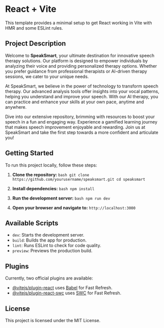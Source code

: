 # React + Vite

This template provides a minimal setup to get React working in Vite with HMR and some ESLint rules.

## Project Description

Welcome to **SpeakSmart**, your ultimate destination for innovative speech therapy solutions. Our platform is designed to empower individuals by analyzing their voice and providing personalized therapy options. Whether you prefer guidance from professional therapists or AI-driven therapy sessions, we cater to your unique needs.

At SpeakSmart, we believe in the power of technology to transform speech therapy. Our advanced analysis tools offer insights into your vocal patterns, helping you understand and improve your speech. With our AI therapy, you can practice and enhance your skills at your own pace, anytime and anywhere.

Dive into our extensive repository, brimming with resources to boost your speech in a fun and engaging way. Experience a gamified learning journey that makes speech improvement enjoyable and rewarding. Join us at SpeakSmart and take the first step towards a more confident and articulate you!

## Getting Started

To run this project locally, follow these steps:

1. **Clone the repository:**   ```bash
   git clone https://github.com/yourusername/speaksmart.git
   cd speaksmart   ```

2. **Install dependencies:**   ```bash
   npm install   ```

3. **Run the development server:**   ```bash
   npm run dev   ```

4. **Open your browser and navigate to:**   ```
   http://localhost:3000   ```

## Available Scripts

- `dev`: Starts the development server.
- `build`: Builds the app for production.
- `lint`: Runs ESLint to check for code quality.
- `preview`: Previews the production build.

## Plugins

Currently, two official plugins are available:

- [@vitejs/plugin-react](https://github.com/vitejs/vite-plugin-react/blob/main/packages/plugin-react/README.md) uses [Babel](https://babeljs.io/) for Fast Refresh.
- [@vitejs/plugin-react-swc](https://github.com/vitejs/vite-plugin-react-swc) uses [SWC](https://swc.rs/) for Fast Refresh.

## License

This project is licensed under the MIT License.


